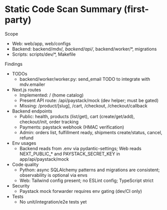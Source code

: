 # Static Code Scan Summary (first-party)

Scope
- Web: web/app, web/configs
- Backend: backend/mdv/*, backend/api/*, backend/worker/*, migrations
- Scripts: scripts/dev/*, Makefile

Findings
- TODOs
  - backend/worker/worker.py: send_email TODO to integrate with mdv.emailer
- Next.js routes
  - Implemented: / (home catalog)
  - Present API route: /api/paystack/mock (dev helper; must be gated)
  - Missing: /product/[slug], /cart, /checkout, /checkout/callback
- Backend endpoints
  - Public: health, products (list/get), cart (create/get/add), checkout/init, order tracking
  - Payments: paystack webhook (HMAC verification)
  - Admin: orders list, fulfillment ready, shipments create/status, cancel, refund
- Env usages
  - Backend reads from .env via pydantic-settings; Web reads NEXT_PUBLIC_* and PAYSTACK_SECRET_KEY in app/api/paystack/mock
- Code quality
  - Python: async SQLAlchemy patterns and migrations are consistent; observability is optional via envs
  - Web: Tailwind config present; no ESLint config; TypeScript strict
- Security
  - Paystack mock forwarder requires env gating (dev/CI only)
- Tests
  - No unit/integration/e2e tests yet

